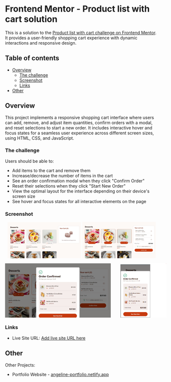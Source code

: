 # Frontend Mentor - Product list with cart solution

This is a solution to the [Product list with cart challenge on Frontend Mentor](https://www.frontendmentor.io/challenges/product-list-with-cart-5MmqLVAp_d). It provides a user-friendly shopping cart experience with dynamic interactions and responsive design. 

## Table of contents

- [Overview](#overview)
  - [The challenge](#the-challenge)
  - [Screenshot](#screenshot)
  - [Links](#links)
- [Other](#other)

## Overview

This project implements a responsive shopping cart interface where users can add, remove, and adjust item quantities, confirm orders with a modal, and reset selections to start a new order. It includes interactive hover and focus states for a seamless user experience across different screen sizes, using HTML, CSS, and JavaScript.

### The challenge

Users should be able to:

- Add items to the cart and remove them
- Increase/decrease the number of items in the cart
- See an order confirmation modal when they click "Confirm Order"
- Reset their selections when they click "Start New Order"
- View the optimal layout for the interface depending on their device's screen size
- See hover and focus states for all interactive elements on the page

### Screenshot

<p align="center">
  <img src="./screenshot-1.jpeg" alt="Design preview on desktop view" width="48%" />
  <img src="./screenshot-2.jpeg" alt="Design preview with active cart" width="48%" />
</p>

<p align="center" style="display: flex; gap: 2rem;">
  <img src="./screenshot-3.jpeg" alt="Confirmed order on desktop view" width="69%" />
  <img src="./screenshot-4.png" alt="Confirmed order on mobile view" width="30%" />
</p>

### Links

- Live Site URL: [Add live site URL here](https://your-live-site-url.com)

## Other

Other Projects:
- Portfolio Website - [angeline-portfolio.netlify.app](https://angeline-portfolio.netlify.app)
